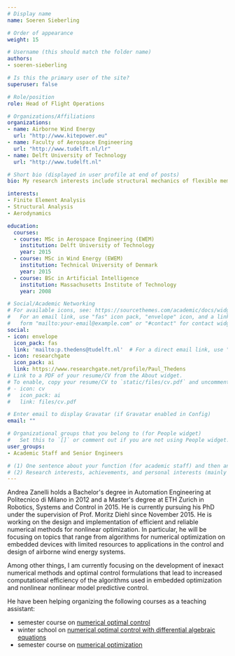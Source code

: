 ```yaml
---
# Display name
name: Soeren Sieberling

# Order of appearance
weight: 15

# Username (this should match the folder name)
authors:
- soeren-sieberling

# Is this the primary user of the site?
superuser: false

# Role/position
role: Head of Flight Operations

# Organizations/Affiliations
organizations:
- name: Airborne Wind Energy
  url: "http://www.kitepower.eu"
- name: Faculty of Aerospace Engineering
  url: "http://www.tudelft.nl/lr"
- name: Delft University of Technology
  url: "http://www.tudelft.nl"

# Short bio (displayed in user profile at end of posts)
bio: My research interests include structural mechanics of flexible membrane wings.

interests:
- Finite Element Analysis
- Structural Analysis
- Aerodynamics

education:
  courses:
  - course: MSc in Aerospace Engineering (EWEM)
    institution: Delft University of Technology
    year: 2015
  - course: MSc in Wind Energy (EWEM)
    institution: Technical University of Denmark
    year: 2015
  - course: BSc in Artificial Intelligence
    institution: Massachusetts Institute of Technology
    year: 2008

# Social/Academic Networking
# For available icons, see: https://sourcethemes.com/academic/docs/widgets/#icons
#   For an email link, use "fas" icon pack, "envelope" icon, and a link in the
#   form "mailto:your-email@example.com" or "#contact" for contact widget.
social:
- icon: envelope
  icon_pack: fas
  link: 'mailto:p.thedens@tudelft.nl'  # For a direct email link, use "mailto:test@example.org".
- icon: researchgate
  icon_pack: ai
  link: https://www.researchgate.net/profile/Paul_Thedens
# Link to a PDF of your resume/CV from the About widget.
# To enable, copy your resume/CV to `static/files/cv.pdf` and uncomment the lines below.  
# - icon: cv
#   icon_pack: ai
#   link: files/cv.pdf

# Enter email to display Gravatar (if Gravatar enabled in Config)
email: ""

# Organizational groups that you belong to (for People widget)
#   Set this to `[]` or comment out if you are not using People widget.  
user_groups:
- Academic Staff and Senior Engineers

# (1) One sentence about your function (for academic staff) and then another sentence about your role(s) within the training network
# (2) Research interests, achievements, and personal interests (mainly for researchers)
---
```


Andrea Zanelli holds a Bachelor's degree in Automation Engineering at Politecnico di Milano in 2012 and a Master's degree at ETH Zurich in Robotics, Systems and Control in 2015. He is currently pursuing his PhD under the supervision of Prof. Moritz Diehl since November 2015. He is working on the design and implementation of efficient and reliable numerical methods for nonlinear optimization. In particular, he will be focusing on topics that range from algorithms for numerical optimization on embedded devices with limited resources to applications in the control and design of airborne wind energy systems.

Among other things, I am currently focusing on the development of inexact numerical methods and optimal control formulations that lead to increased computational efficiency of the algorithms used in embedded optimization and nonlinear nonlinear model predictive control.

He have been helping organizing the following courses as a teaching assistant:

* semester course on [numerical optimal control](https://www.syscop.de/teaching/ss2017/numerical-optimal-control)
* winter school on [numerical optimal control with differential algebraic equations](https://www.syscop.de/teaching/ws2015/nocdae)
* semester course on [numerical optimization](https://www.syscop.de/teaching/ws2015/numopt)
